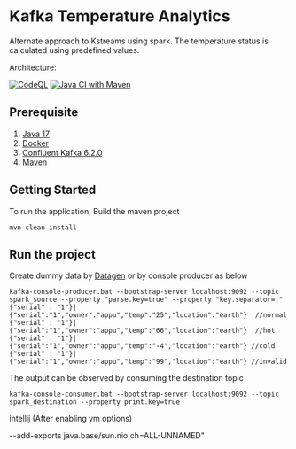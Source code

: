  # Kafka Temperature Analytics
Alternate approach to Kstreams using spark. The temperature status is calculated using predefined values.

Architecture:

[![CodeQL](https://github.com/appuv/KafkaTemperatureAnalyticsSpark/actions/workflows/github-code-scanning/codeql/badge.svg)](https://github.com/appuv/KafkaTemperatureAnalyticsSpark/actions/workflows/github-code-scanning/codeql) [![Java CI with Maven](https://github.com/appuv/KafkaTemperatureAnalyticsSpark/actions/workflows/maven.yml/badge.svg)](https://github.com/appuv/KafkaTemperatureAnalyticsSpark/actions/workflows/maven.yml)

## Prerequisite
1. [Java 17](https://www.azul.com/downloads/?version=java-17-lts&package=jdk)
2. [Docker](https://www.docker.com/)   
3. [Confluent Kafka 6.2.0](https://docs.confluent.io/platform/current/quickstart/ce-docker-quickstart.html)
4. [Maven](https://maven.apache.org/)


## Getting Started
To run the application,
Build the maven project

```
mvn clean install  
```

## Run the project


Create dummy data by [Datagen](https://github.com/appuv/KafkaDataGen) or by console producer as below

```
kafka-console-producer.bat --bootstrap-server localhost:9092 --topic spark_source --property "parse.key=true" --property "key.separator=|"
{"serial" : "1"}|{"serial":"1","owner":"appu","temp":"25","location":"earth"}  //normal
{"serial" : "1"}|{"serial":"1","owner":"appu","temp":"66","location":"earth"}  //hot
{"serial" : "1"}|{"serial":"1","owner":"appu","temp":"-4","location":"earth"} //cold
{"serial" : "1"}|{"serial":"1","owner":"appu","temp":"99","location":"earth"} //invalid
```

The output can be observed by consuming the destination topic
```
kafka-console-consumer.bat --bootstrap-server localhost:9092 --topic spark_destination --property print.key=true
```


intellij (After enabling vm options)

--add-exports java.base/sun.nio.ch=ALL-UNNAMED"










